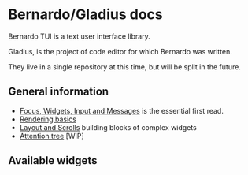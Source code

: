 # Bernardo/Gladius docs

Bernardo TUI is a text user interface library.

Gladius, is the project of code editor for which Bernardo was written.

They live in a single repository at this time, but will be split in the future.

## General information

- [Focus, Widgets, Input and Messages](focus_and_input.md) is the essential first read.
- [Rendering basics](rendering.md)
- [Layout and Scrolls](layouts.md) building blocks of complex widgets
- [Attention tree](attention_tree.md) [WIP]

## Available widgets

